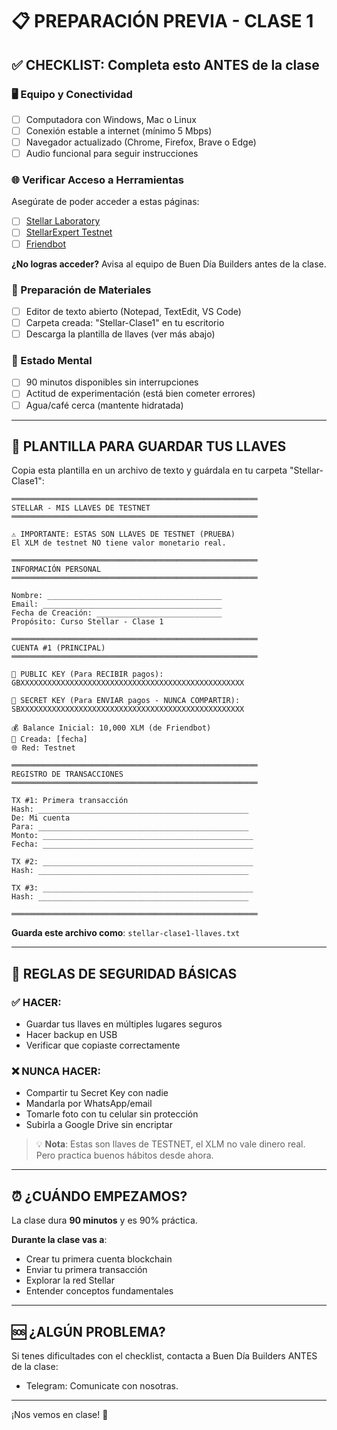 # 📋 PREPARACIÓN PREVIA - CLASE 1

## ✅ CHECKLIST: Completa esto ANTES de la clase

### 🖥️ Equipo y Conectividad

- [ ] Computadora con Windows, Mac o Linux
- [ ] Conexión estable a internet (mínimo 5 Mbps)
- [ ] Navegador actualizado (Chrome, Firefox, Brave o Edge)
- [ ] Audio funcional para seguir instrucciones

### 🌐 Verificar Acceso a Herramientas

Asegúrate de poder acceder a estas páginas:

- [ ] [Stellar Laboratory](https://laboratory.stellar.org)
- [ ] [StellarExpert Testnet](https://stellar.expert/explorer/testnet)
- [ ] [Friendbot](https://friendbot.stellar.org)

**¿No logras acceder?** Avisa al equipo de Buen Día Builders antes de la clase.

### 📝 Preparación de Materiales

- [ ] Editor de texto abierto (Notepad, TextEdit, VS Code)
- [ ] Carpeta creada: "Stellar-Clase1" en tu escritorio
- [ ] Descarga la plantilla de llaves (ver más abajo)

### 🧠 Estado Mental

- [ ] 90 minutos disponibles sin interrupciones
- [ ] Actitud de experimentación (está bien cometer errores)
- [ ] Agua/café cerca (mantente hidratada)

---

## 📄 PLANTILLA PARA GUARDAR TUS LLAVES

Copia esta plantilla en un archivo de texto y guárdala en tu carpeta "Stellar-Clase1":

```
═══════════════════════════════════════════════════════
STELLAR - MIS LLAVES DE TESTNET
═══════════════════════════════════════════════════════

⚠️ IMPORTANTE: ESTAS SON LLAVES DE TESTNET (PRUEBA)
El XLM de testnet NO tiene valor monetario real.

═══════════════════════════════════════════════════════
INFORMACIÓN PERSONAL
═══════════════════════════════════════════════════════

Nombre: _______________________________________
Email: ________________________________________
Fecha de Creación: ____________________________
Propósito: Curso Stellar - Clase 1

═══════════════════════════════════════════════════════
CUENTA #1 (PRINCIPAL)
═══════════════════════════════════════════════════════

📧 PUBLIC KEY (Para RECIBIR pagos):
GBXXXXXXXXXXXXXXXXXXXXXXXXXXXXXXXXXXXXXXXXXXXXXXXXXX

🔐 SECRET KEY (Para ENVIAR pagos - NUNCA COMPARTIR):
SBXXXXXXXXXXXXXXXXXXXXXXXXXXXXXXXXXXXXXXXXXXXXXXXXXX

💰 Balance Inicial: 10,000 XLM (de Friendbot)
📅 Creada: [fecha]
🌐 Red: Testnet

═══════════════════════════════════════════════════════
REGISTRO DE TRANSACCIONES
═══════════════════════════════════════════════════════

TX #1: Primera transacción
Hash: _______________________________________________
De: Mi cuenta
Para: _______________________________________________
Monto: _______________________________________________
Fecha: _______________________________________________

TX #2: _______________________________________________
Hash: _______________________________________________

TX #3: _______________________________________________
Hash: _______________________________________________

═══════════════════════════════════════════════════════
```

**Guarda este archivo como**: `stellar-clase1-llaves.txt`

---

## 🔐 REGLAS DE SEGURIDAD BÁSICAS

### ✅ HACER:
- Guardar tus llaves en múltiples lugares seguros
- Hacer backup en USB
- Verificar que copiaste correctamente

### ❌ NUNCA HACER:
- Compartir tu Secret Key con nadie
- Mandarla por WhatsApp/email
- Tomarle foto con tu celular sin protección
- Subirla a Google Drive sin encriptar

> 💡 **Nota**: Estas son llaves de TESTNET, el XLM no vale dinero real. Pero practica buenos hábitos desde ahora.

---

## ⏰ ¿CUÁNDO EMPEZAMOS?

La clase dura **90 minutos** y es 90% práctica.

**Durante la clase vas a**:
- Crear tu primera cuenta blockchain
- Enviar tu primera transacción
- Explorar la red Stellar
- Entender conceptos fundamentales

---

## 🆘 ¿ALGÚN PROBLEMA?

Si tenes dificultades con el checklist, contacta a Buen Día Builders ANTES de la clase:

- Telegram: Comunicate con nosotras.

---

¡Nos vemos en clase! 🚀